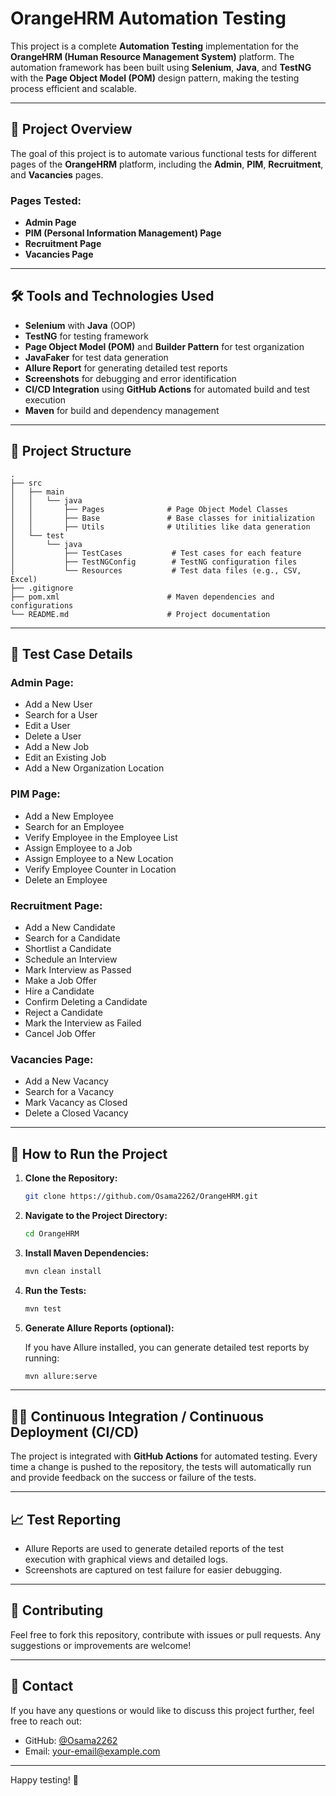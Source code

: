 
# OrangeHRM Automation Testing

This project is a complete **Automation Testing** implementation for the **OrangeHRM (Human Resource Management System)** platform. The automation framework has been built using **Selenium**, **Java**, and **TestNG** with the **Page Object Model (POM)** design pattern, making the testing process efficient and scalable.

---

## 🚀 Project Overview

The goal of this project is to automate various functional tests for different pages of the **OrangeHRM** platform, including the **Admin**, **PIM**, **Recruitment**, and **Vacancies** pages.

### Pages Tested:
- **Admin Page**
- **PIM (Personal Information Management) Page**
- **Recruitment Page**
- **Vacancies Page**

---

## 🛠 Tools and Technologies Used

- **Selenium** with **Java** (OOP)
- **TestNG** for testing framework
- **Page Object Model (POM)** and **Builder Pattern** for test organization
- **JavaFaker** for test data generation
- **Allure Report** for generating detailed test reports
- **Screenshots** for debugging and error identification
- **CI/CD Integration** using **GitHub Actions** for automated build and test execution
- **Maven** for build and dependency management

---

## 📂 Project Structure

```plaintext
.
├── src
│   ├── main
│   │   └── java
│   │       ├── Pages              # Page Object Model Classes
│   │       ├── Base               # Base classes for initialization
│   │       ├── Utils              # Utilities like data generation
│   └── test
│       └── java
│           ├── TestCases           # Test cases for each feature
│           ├── TestNGConfig        # TestNG configuration files
│           └── Resources           # Test data files (e.g., CSV, Excel)
├── .gitignore
├── pom.xml                        # Maven dependencies and configurations
└── README.md                      # Project documentation
```

---

## 🔹 Test Case Details

### Admin Page:
- Add a New User  
- Search for a User  
- Edit a User  
- Delete a User  
- Add a New Job  
- Edit an Existing Job  
- Add a New Organization Location  

### PIM Page:
- Add a New Employee  
- Search for an Employee  
- Verify Employee in the Employee List  
- Assign Employee to a Job  
- Assign Employee to a New Location  
- Verify Employee Counter in Location  
- Delete an Employee  

### Recruitment Page:
- Add a New Candidate  
- Search for a Candidate  
- Shortlist a Candidate  
- Schedule an Interview  
- Mark Interview as Passed  
- Make a Job Offer  
- Hire a Candidate  
- Confirm Deleting a Candidate  
- Reject a Candidate  
- Mark the Interview as Failed  
- Cancel Job Offer  

### Vacancies Page:
- Add a New Vacancy  
- Search for a Vacancy  
- Mark Vacancy as Closed  
- Delete a Closed Vacancy  

---

## 🚀 How to Run the Project

1. **Clone the Repository:**

   ```bash
   git clone https://github.com/Osama2262/OrangeHRM.git
   ```

2. **Navigate to the Project Directory:**

   ```bash
   cd OrangeHRM
   ```

3. **Install Maven Dependencies:**

   ```bash
   mvn clean install
   ```

4. **Run the Tests:**

   ```bash
   mvn test
   ```

5. **Generate Allure Reports (optional):**

   If you have Allure installed, you can generate detailed test reports by running:

   ```bash
   mvn allure:serve
   ```

---

## 🧑‍💻 Continuous Integration / Continuous Deployment (CI/CD)

The project is integrated with **GitHub Actions** for automated testing. Every time a change is pushed to the repository, the tests will automatically run and provide feedback on the success or failure of the tests.

---

## 📈 Test Reporting

- Allure Reports are used to generate detailed reports of the test execution with graphical views and detailed logs.
- Screenshots are captured on test failure for easier debugging.

---

## 📑 Contributing

Feel free to fork this repository, contribute with issues or pull requests. Any suggestions or improvements are welcome!

---

## 📧 Contact

If you have any questions or would like to discuss this project further, feel free to reach out:

- GitHub: [@Osama2262](https://github.com/Osama2262)
- Email: [your-email@example.com](mailto:your-email@example.com)

---

Happy testing! 🚀
